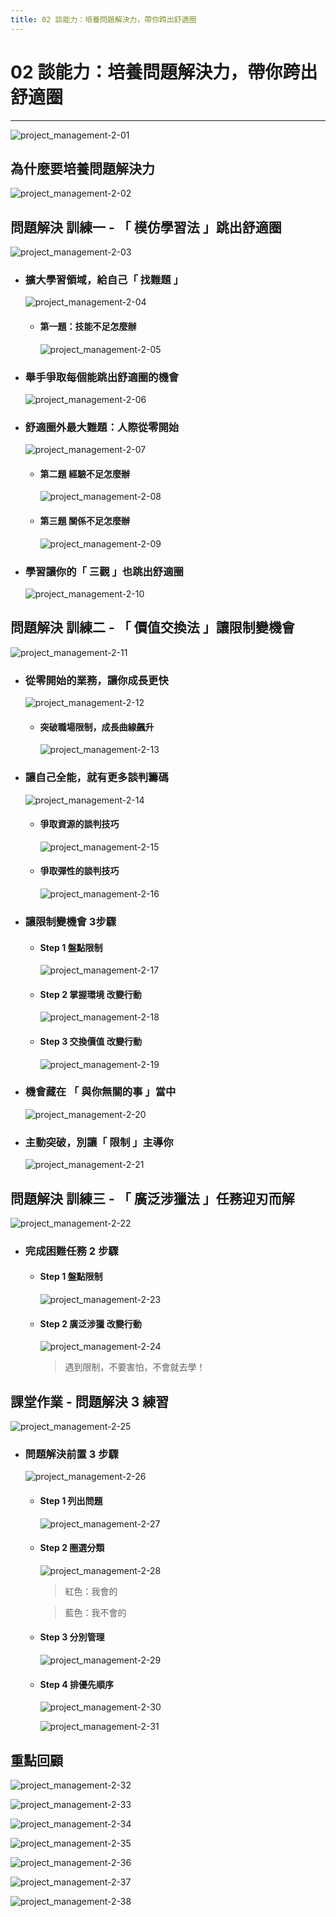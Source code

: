 ```yaml
---
title: 02 談能力：培養問題解決力，帶你跨出舒適圈
---
```


# 02 談能力：培養問題解決力，帶你跨出舒適圈
---

![project_management-2-01](/public/docFubon/project_management/project_management-2-01.png)

## 為什麼要培養問題解決力
  ![project_management-2-02](/public/docFubon/project_management/project_management-2-02.png)

## 問題解決 訓練一 - 「 模仿學習法 」跳出舒適圈
  ![project_management-2-03](/public/docFubon/project_management/project_management-2-03.png)

  - ### 擴大學習領域，給自己「 找難題 」
    ![project_management-2-04](/public/docFubon/project_management/project_management-2-04.png)

    - #### 第一題：技能不足怎麼辦
      ![project_management-2-05](/public/docFubon/project_management/project_management-2-05.png)

  - ### 舉手爭取每個能跳出舒適圈的機會
    ![project_management-2-06](/public/docFubon/project_management/project_management-2-06.png)

  - ### 舒適圈外最大難題：人際從零開始
    ![project_management-2-07](/public/docFubon/project_management/project_management-2-07.png)

    - #### 第二題 經驗不足怎麼辦
      ![project_management-2-08](/public/docFubon/project_management/project_management-2-08.png)

    - #### 第三題 關係不足怎麼辦
      ![project_management-2-09](/public/docFubon/project_management/project_management-2-09.png)

  - ### 學習讓你的「 三觀 」也跳出舒適圈
    ![project_management-2-10](/public/docFubon/project_management/project_management-2-10.png)


## 問題解決 訓練二 - 「 價值交換法 」讓限制變機會
  ![project_management-2-11](/public/docFubon/project_management/project_management-2-11.png)

  - ### 從零開始的業務，讓你成長更快
    ![project_management-2-12](/public/docFubon/project_management/project_management-2-12.png)

    - #### 突破職場限制，成長曲線飆升
      ![project_management-2-13](/public/docFubon/project_management/project_management-2-13.png)

  - ### 讓自己全能，就有更多談判籌碼
    ![project_management-2-14](/public/docFubon/project_management/project_management-2-14.png)

    - #### 爭取資源的談判技巧
      ![project_management-2-15](/public/docFubon/project_management/project_management-2-15.png)

    - #### 爭取彈性的談判技巧
      ![project_management-2-16](/public/docFubon/project_management/project_management-2-16.png)

  - ### 讓限制變機會 3步驟
    - #### Step 1 盤點限制
      ![project_management-2-17](/public/docFubon/project_management/project_management-2-17.png)

    - #### Step 2 掌握環境 改變行動
      ![project_management-2-18](/public/docFubon/project_management/project_management-2-18.png)

    - #### Step 3 交換價值 改變行動
      ![project_management-2-19](/public/docFubon/project_management/project_management-2-19.png)

  - ### 機會藏在 「 與你無關的事 」當中
    ![project_management-2-20](/public/docFubon/project_management/project_management-2-20.png)

  - ### 主動突破，別讓「 限制 」主導你
    ![project_management-2-21](/public/docFubon/project_management/project_management-2-21.png)

## 問題解決 訓練三 - 「 廣泛涉獵法 」任務迎刃而解
  ![project_management-2-22](/public/docFubon/project_management/project_management-2-22.png)
  
  - ### 完成困難任務 2 步驟
    - #### Step 1 盤點限制
      ![project_management-2-23](/public/docFubon/project_management/project_management-2-23.png)

    - #### Step 2 廣泛涉獵 改變行動
      ![project_management-2-24](/public/docFubon/project_management/project_management-2-24.png)

      > 遇到限制，不要害怕，不會就去學！

## 課堂作業 - 問題解決 3 練習
  ![project_management-2-25](/public/docFubon/project_management/project_management-2-25.png)
  - ### 問題解決前置 3 步驟
    ![project_management-2-26](/public/docFubon/project_management/project_management-2-26.png)

    - #### Step 1 列出問題
      ![project_management-2-27](/public/docFubon/project_management/project_management-2-27.png)

    - #### Step 2 圈選分類
      ![project_management-2-28](/public/docFubon/project_management/project_management-2-28.png)
      > 紅色：我會的

      > 藍色：我不會的

    - #### Step 3 分別管理
      ![project_management-2-29](/public/docFubon/project_management/project_management-2-29.png)
    
    - #### Step 4 排優先順序
      ![project_management-2-30](/public/docFubon/project_management/project_management-2-30.png)

      ![project_management-2-31](/public/docFubon/project_management/project_management-2-31.png)

## 重點回顧
  ![project_management-2-32](/public/docFubon/project_management/project_management-2-32.png)

  ![project_management-2-33](/public/docFubon/project_management/project_management-2-33.png)

  ![project_management-2-34](/public/docFubon/project_management/project_management-2-34.png)

  ![project_management-2-35](/public/docFubon/project_management/project_management-2-35.png)

  ![project_management-2-36](/public/docFubon/project_management/project_management-2-36.png)

  ![project_management-2-37](/public/docFubon/project_management/project_management-2-37.png)
  
  ![project_management-2-38](/public/docFubon/project_management/project_management-2-38.png)
